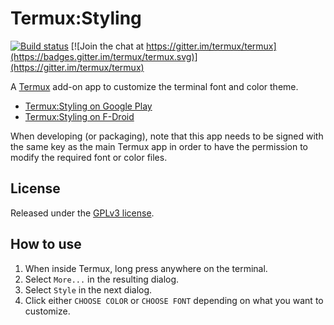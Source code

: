 # Termux:Styling

[![Build status](https://api.cirrus-ci.com/github/termux/termux-styling.svg?branch=master)](https://cirrus-ci.com/termux/termux-styling)
[![Join the chat at https://gitter.im/termux/termux](https://badges.gitter.im/termux/termux.svg)](https://gitter.im/termux/termux)

A [Termux](https://termux.com/) add-on app to customize the terminal font and
color theme.

- [Termux:Styling on Google Play](https://play.google.com/store/apps/details?id=com.termux.styling)
- [Termux:Styling on F-Droid](https://f-droid.org/repository/browse/?fdid=com.termux.styling)

When developing (or packaging), note that this app needs to be signed with the
same key as the main Termux app in order to have the permission to modify the
required font or color files.

## License

Released under the [GPLv3 license](http://www.gnu.org/licenses/gpl-3.0.en.html).

## How to use

1. When inside Termux, long press anywhere on the terminal.
2. Select `More...` in the resulting dialog.
3. Select `Style` in the next dialog.
4. Click either `CHOOSE COLOR` or `CHOOSE FONT` depending on what you want to customize.
